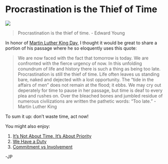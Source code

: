 <!--
id: 2805156984
link: http://techneur.com/post/2805156984/procrastination-is-the-thief-of-time
slug: procrastination-is-the-thief-of-time
date: Mon Jan 17 2011 20:50:00 GMT-0600 (CST)
publish: 2011-01-017
tags: time-management
-->


Procrastination is the Thief of Time
====================================

![](http://media.tumblr.com/tumblr_lf76i9ZhZ31qzbc4f.jpg)

> Procrastination is the thief of time. - Edward Young

In honor of [Martin Luther King
Day](http://en.wikipedia.org/wiki/Martin_Luther_King,_Jr._Day), I
thought it would be great to share a portion of his passage where he so
eloquently uses this quote:

> We are now faced with the fact that tomorrow is today. We are
> confronted with the fierce urgency of now. In this unfolding conundrum
> of life and history there is such a thing as being too late.
> Procrastination is still the thief of time. Life often leaves us
> standing bare, naked and dejected with a lost opportunity. The “tide
> in the affairs of men” does not remain at the flood; it ebbs. We may
> cry out deperately for time to pause in her passage, but time is deaf
> to every plea and rushes on. Over the bleached bones and jumbled
> residue of numerous civilizations are written the pathetic words: “Too
> late.” - Martin Luther King

To sum it up: don’t waste time, act now!

You might also enjoy:

1.  [It’s Not About Time, It’s About
    Priority](http://techneur.com/post/535211849/dont-have-the-time)
2.  [We Have a Duty](http://techneur.com/post/562354769/we-have-a-duty)
3.  [Commitment vs
    Involvement](http://techneur.com/post/1114058782/commitment-vs-involvement)

-JP

